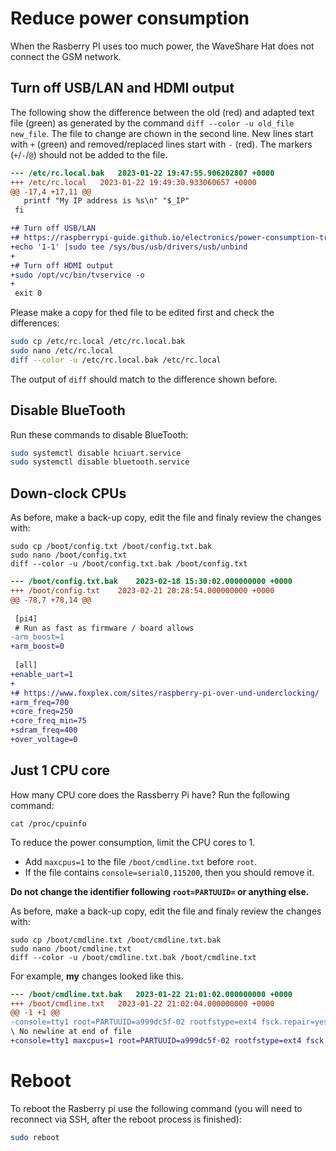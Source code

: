 # Reduce power consumption


When the Rasberry PI uses too much power, the WaveShare Hat does not connect the GSM network.

## Turn off USB/LAN and HDMI output

The following show the difference between the old (red) and adapted text file (green) as generated by the command `diff --color -u old_file new_file`.
The file to change are chown in the second line. New lines start with `+` (green) and removed/replaced lines start with `-` (red). The markers (`+`/`-`/`@`) should not be added to the file.

```diff
--- /etc/rc.local.bak	2023-01-22 19:47:55.906202807 +0000
+++ /etc/rc.local	2023-01-22 19:49:30.933060657 +0000
@@ -17,4 +17,11 @@
   printf "My IP address is %s\n" "$_IP"
 fi

+# Turn off USB/LAN
+# https://raspberrypi-guide.github.io/electronics/power-consumption-tricks
+echo '1-1' |sudo tee /sys/bus/usb/drivers/usb/unbind
+
+# Turn off HDMI output
+sudo /opt/vc/bin/tvservice -o
+
 exit 0
```

Please make a copy for thed file to be edited first and check the differences:

```bash
sudo cp /etc/rc.local /etc/rc.local.bak
sudo nano /etc/rc.local
diff --color -u /etc/rc.local.bak /etc/rc.local
```

The output of `diff` should match to the difference shown before.



## Disable BlueTooth

Run these commands to disable BlueTooth:

```bash
sudo systemctl disable hciuart.service
sudo systemctl disable bluetooth.service
```


## Down-clock CPUs

As before, make a back-up copy, edit the file and finaly review the changes with:

```
sudo cp /boot/config.txt /boot/config.txt.bak
sudo nano /boot/config.txt
diff --color -u /boot/config.txt.bak /boot/config.txt
```

```diff
--- /boot/config.txt.bak	2023-02-18 15:30:02.000000000 +0000
+++ /boot/config.txt	2023-02-21 20:28:54.000000000 +0000
@@ -78,7 +78,14 @@
 
 [pi4]
 # Run as fast as firmware / board allows
-arm_boost=1
+arm_boost=0
 
 [all]
+enable_uart=1
+
+# https://www.foxplex.com/sites/raspberry-pi-over-und-underclocking/
+arm_freq=700
+core_freq=250
+core_freq_min=75
+sdram_freq=400
+over_voltage=0
```

## Just 1 CPU core


How many CPU core does the Rassberry Pi have? Run the following command:

```
cat /proc/cpuinfo
```

To reduce the power consumption, limit the CPU cores to 1.
* Add `maxcpus=1` to the file `/boot/cmdline.txt` before `root`.
* If the file contains `console=serial0,115200`, then you should remove it.

__Do not change the identifier following `root=PARTUUID=` or anything else.__

As before, make a back-up copy, edit the file and finaly review the changes with:

```
sudo cp /boot/cmdline.txt /boot/cmdline.txt.bak
sudo nano /boot/cmdline.txt
diff --color -u /boot/cmdline.txt.bak /boot/cmdline.txt
```

For example, __my__ changes looked like this.

```diff
--- /boot/cmdline.txt.bak	2023-01-22 21:01:02.000000000 +0000
+++ /boot/cmdline.txt	2023-01-22 21:02:04.000000000 +0000
@@ -1 +1 @@
-console=tty1 root=PARTUUID=a999dc5f-02 rootfstype=ext4 fsck.repair=yes rootwait
\ No newline at end of file
+console=tty1 maxcpus=1 root=PARTUUID=a999dc5f-02 rootfstype=ext4 fsck.repair=yes rootwait
```

# Reboot

To reboot the Rasberry pi use the following command (you will need to reconnect via SSH, after the reboot process is finished):

```bash
sudo reboot
```
